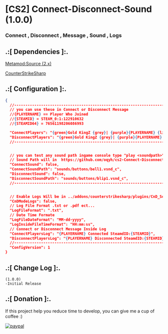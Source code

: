 # [CS2] Connect-Disconnect-Sound (1.0.0)

### Connect , Disconnect , Message , Sound , Logs


## .:[ Dependencies ]:.
[Metamod:Source (2.x)](https://www.sourcemm.net/downloads.php/?branch=master)

[CounterStrikeSharp](https://github.com/roflmuffin/CounterStrikeSharp/releases)

## .:[ Configuration ]:.
```json
{
  //----------------------------------------------------------------------------------------------------------------//
  // you can use these in Connect or Disconnect Message
  //{PLAYERNAME} == Player Who Joined
  //{STEAMID} = STEAM_0:1:122910632
  //{STEAMID64} = 76561198206086993

  "ConnectPlayers": "{green}Gold KingZ {grey}| {purple}{PLAYERNAME} {lime}Connected To The Server {STEAMID}",
  "DisconnectPlayers": "{green}Gold KingZ {grey}| {purple}{PLAYERNAME} {red}Disconnected To The Server {STEAMID}",
  //----------------------------------------------------------------------------------------------------------------//


  // you can test any sound path ingame console type "play <soundpath>"
  // Sound Path will in  https://github.com/oqyh/cs2-Connect-Disconnect-Sound/sounds/sounds.txt
  "ConnectSound": false,
  "ConnectSoundPath": "sounds/buttons/bell1.vsnd_c",
  "DisconnectSound": false,
  "DisconnectSoundPath": "sounds/buttons/blip1.vsnd_c",
  //----------------------------------------------------------------------------------------------------------------//


  // Enable Logs Will be in ../addons/counterstrikesharp/plugins/CnD_Sound/logs/
  "CnDModeLogs": false,
  // Log File Format .txt or .pdf ect...
  "LogFileFormat": ".txt",
  // Date Time Formate
  "LogFileDateFormat": "MM-dd-yyyy",
  "LogInsideFileTimeFormat": "HH:mm:ss",
  // Connect or Disconnect Message Inside Log
  "ConnectPlayersLog": "{PLAYERNAME} Connected SteamdID:{STEAMID}",
  "DisconnectPlayersLog": "{PLAYERNAME} Disconnected SteamdID:{STEAMID}",
  //----------------------------------------------------------------------------------------------------------------//
  "ConfigVersion": 1
}
```


## .:[ Change Log ]:.
```
(1.0.0)
-Initial Release
```

## .:[ Donation ]:.

If this project help you reduce time to develop, you can give me a cup of coffee :)

[![paypal](https://www.paypalobjects.com/en_US/i/btn/btn_donateCC_LG.gif)](https://paypal.me/oQYh)
